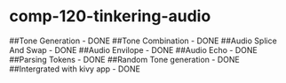 # comp-120-tinkering-audio
##Tone Generation - DONE
##Tone Combination - DONE
##Audio Splice And Swap - DONE
##Audio Envilope - DONE
##Audio Echo - DONE
##Parsing Tokens - DONE
##Random Tone generation - DONE
##Intergrated with kivy app - DONE
